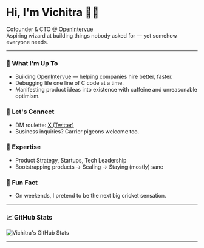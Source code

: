 # Hi, I'm Vichitra 👋🏻

Cofounder & CTO @ [OpenIntervue](https://openintervue.com)  
Aspiring wizard at building things nobody asked for — yet somehow everyone needs.

---

### 🚀 What I'm Up To
- Building [OpenIntervue](https://openintervue.com) — helping companies hire better, faster.
- Debugging life one line of C code at a time.
- Manifesting product ideas into existence with caffeine and unreasonable optimism.

### 🤝 Let's Connect
- DM roulette: [X (Twitter)](https://x.com/vichitrue)
- Business inquiries? Carrier pigeons welcome too.

### 🎯 Expertise
- Product Strategy, Startups, Tech Leadership
- Bootstrapping products → Scaling → Staying (mostly) sane

### 🏏 Fun Fact
- On weekends, I pretend to be the next big cricket sensation.

---

### 📈 GitHub Stats

![Vichitra's GitHub Stats](https://github-readme-stats.vercel.app/api?username=mevichitra&show_icons=true&hide_title=true&hide=prs&hide_rank=true&hide_border=true)

---
